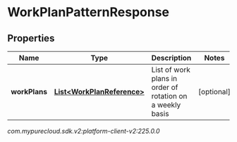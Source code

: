 # WorkPlanPatternResponse


## Properties

| Name | Type | Description | Notes |
| ------------ | ------------- | ------------- | ------------- |
| **workPlans** | [**List&lt;WorkPlanReference&gt;**](WorkPlanReference) | List of work plans in order of rotation on a weekly basis |  [optional] |




_com.mypurecloud.sdk.v2:platform-client-v2:225.0.0_
